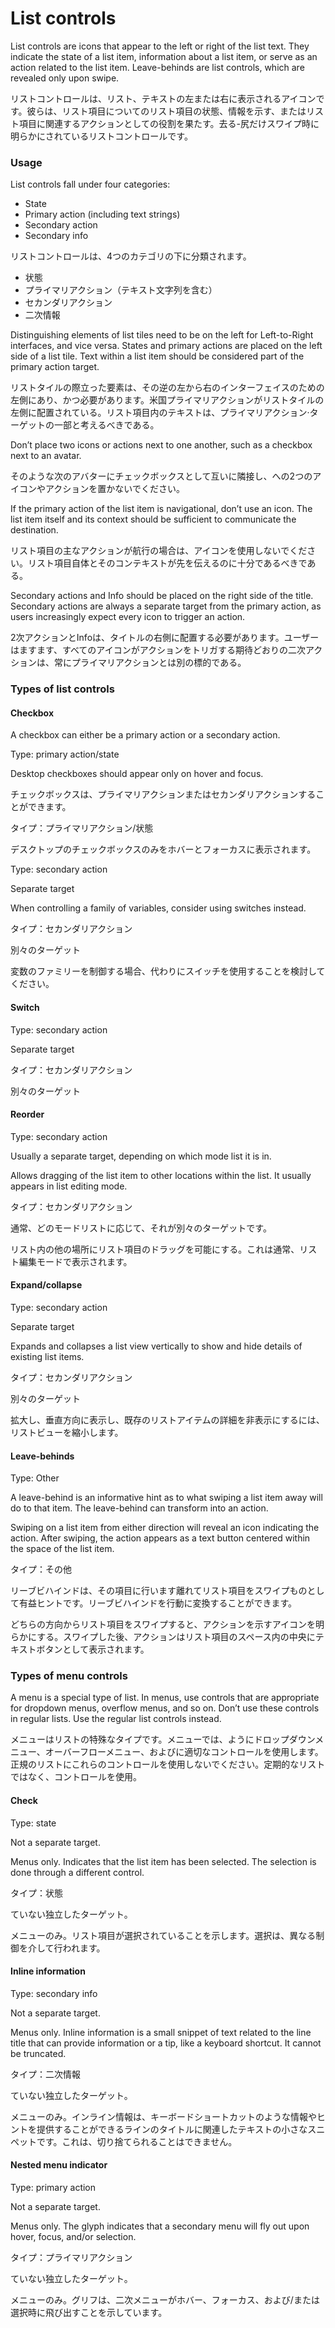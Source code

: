 List controls
===

List controls are icons that appear to the left or right of the list text. They indicate the state of a list item, information about a list item, or serve as an action related to the list item. Leave-behinds are list controls, which are revealed only upon swipe.

リストコントロールは、リスト、テキストの左または右に表示されるアイコンです。彼らは、リスト項目についてのリスト項目の状態、情報を示す、またはリスト項目に関連するアクションとしての役割を果たす。去る-尻だけスワイプ時に明らかにされているリストコントロールです。

### Usage

List controls fall under four categories:

* State
* Primary action (including text strings)
* Secondary action
* Secondary info

リストコントロールは、4つのカテゴリの下に分類されます。

* 状態
* プライマリアクション（テキスト文字列を含む）
* セカンダリアクション
* 二次情報

Distinguishing elements of list tiles need to be on the left for Left-to-Right interfaces, and vice versa. States and primary actions are placed on the left side of a list tile. Text within a list item should be considered part of the primary action target.

リストタイルの際立った要素は、その逆の左から右のインターフェイスのための左側にあり、かつ必要があります。米国プライマリアクションがリストタイルの左側に配置されている。リスト項目内のテキストは、プライマリアクション·ターゲットの一部と考えるべきである。

Don’t place two icons or actions next to one another, such as a checkbox next to an avatar.

そのような次のアバターにチェックボックスとして互いに隣接し、への2つのアイコンやアクションを置かないでください。

If the primary action of the list item is navigational, don’t use an icon. The list item itself and its context should be sufficient to communicate the destination.

リスト項目の主なアクションが航行の場合は、アイコンを使用しないでください。リスト項目自体とそのコンテキストが先を伝えるのに十分であるべきである。

Secondary actions and Info should be placed on the right side of the title. Secondary actions are always a separate target from the primary action, as users increasingly expect every icon to trigger an action.

2次アクションとInfoは、タイトルの右側に配置する必要があります。ユーザーはますます、すべてのアイコンがアクションをトリガする期待どおりの二次アクションは、常にプライマリアクションとは別の標的である。

### Types of list controls

#### Checkbox

A checkbox can either be a primary action or a secondary action.

Type: primary action/state

Desktop checkboxes should appear only on hover and focus. 

チェックボックスは、プライマリアクションまたはセカンダリアクションすることができます。

タイプ：プライマリアクション/状態

デスクトップのチェックボックスのみをホバーとフォーカスに表示されます。

Type: secondary action

Separate target

When controlling a family of variables, consider using switches instead.

タイプ：セカンダリアクション

別々のターゲット

変数のファミリーを制御する場合、代わりにスイッチを使用することを検討してください。

#### Switch

Type: secondary action

Separate target

タイプ：セカンダリアクション

別々のターゲット

#### Reorder 

Type: secondary action

Usually a separate target, depending on which mode list it is in.

Allows dragging of the list item to other locations within the list. It usually appears in list editing mode.

タイプ：セカンダリアクション

通常、どのモードリストに応じて、それが別々のターゲットです。

リスト内の他の場所にリスト項目のドラッグを可能にする。これは通常、リスト編集モードで表示されます。

#### Expand/collapse

Type: secondary action

Separate target

Expands and collapses a list view vertically to show and hide details of existing list items.

タイプ：セカンダリアクション

別々のターゲット

拡大し、垂直方向に表示し、既存のリストアイテムの詳細を非表示にするには、リストビューを縮小します。

#### Leave-behinds

Type: Other

A leave-behind is an informative hint as to what swiping a list item away will do to that item. The leave-behind can transform into an action.

Swiping on a list item from either direction will reveal an icon indicating the action. After swiping, the action appears as a text button centered within the space of the list item.

タイプ：その他

リーブビハインドは、その項目に行います離れてリスト項目をスワイプものとして有益ヒントです。リーブビハインドを行動に変換することができます。

どちらの方向からリスト項目をスワイプすると、アクションを示すアイコンを明らかにする。スワイプした後、アクションはリスト項目のスペース内の中央にテキストボタンとして表示されます。


### Types of menu controls

A menu is a special type of list. In menus, use controls that are appropriate for dropdown menus, overflow menus, and so on. Don’t use these controls in regular lists. Use the regular list controls instead.

メニューはリストの特殊なタイプです。メニューでは、ようにドロップダウンメニュー、オーバーフローメニュー、およびに適切なコントロールを使用します。正規のリストにこれらのコントロールを使用しないでください。定期的なリストではなく、コントロールを使用。

#### Check

Type: state

Not a separate target.

Menus only. Indicates that the list item has been selected. The selection is done through a different control.

タイプ：状態

ていない独立したターゲット。

メニューのみ。リスト項目が選択されていることを示します。選択は、異なる制御を介して行われます。

#### Inline information

Type: secondary info

Not a separate target.

Menus only. Inline information is a small snippet of text related to the line title that can provide information or a tip, like a keyboard shortcut. It cannot be truncated.

タイプ：二次情報

ていない独立したターゲット。

メニューのみ。インライン情報は、キーボードショートカットのような情報やヒントを提供することができるラインのタイトルに関連したテキストの小さなスニペットです。これは、切り捨てられることはできません。

#### Nested menu indicator

Type: primary action

Not a separate target.

Menus only. The glyph indicates that a secondary menu will fly out upon hover, focus, and/or selection.

タイプ：プライマリアクション

ていない独立したターゲット。

メニューのみ。グリフは、二次メニューがホバー、フォーカス、および/または選択時に飛び出すことを示しています。